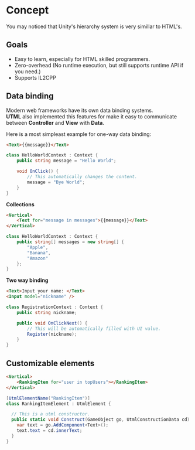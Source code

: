 Concept
====

You may noticed that Unity's hierarchy system is very simillar to HTML's.

Goals
----
* Easy to learn, especially for HTML skilled programmers.
* Zero-overhead (No runtime execution, but still supports runtime API if you need.)
* Supports IL2CPP

Data binding
----
Modern web frameworks have its own data binding systems.<br>
__UTML__ also implemented this features for make it easy to communicate between __Controller__ and __View__ with __Data__.<br>

Here is a most simpleast example for one-way data binding:
```HTML
<Text>{{message}}</Text>
```
```cs
class HelloWorldContext : Context { 
    public string message = "Hello World";

    void OnClick() {
        // This automatically changes the content.
        message = "Bye World";
    }
}
```

__Collections__
```HTML
<Vertical>
    <Text for="message in messages">{{message}}</Text>
</Vertical>
```
```cs
class HelloWorldContext : Context { 
    public string[] messages = new string[] {
        "Apple",
        "Banana",
        "Amazon"
    };
}
```

__Two way binding__
```HTML
<Text>Input your name: </Text>
<Input model="nickname" />
```
```cs
class RegistrationContext : Context {
    public string nickname;

    public void OnClickNext() {
        // This will be automatically filled with UI value.
        Register(nickname);
    }
}
```

Customizable elements
----
```HTML
<Vertical>
    <RankingItem for="user in topUsers"></RankingItem>
</Vertical>
```
```cs
[UtmlElementName("RankingItem")]
class RankingItemElement : UtmlElement {

  // This is a utml constructor.
  public static void Construct(GameObject go, UtmlConstructionData cd) {
    var text = go.AddComponent<Text>();
    text.text = cd.innerText;
  }
}
```
